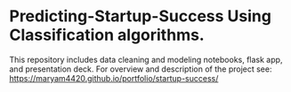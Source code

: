 # Predicting-Startup-Success Using Classification algorithms.

This repository includes data cleaning and modeling notebooks, flask app, and presentation deck. For overview and description of the project see: https://maryam4420.github.io/portfolio/startup-success/
